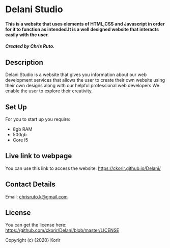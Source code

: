 # Delani Studio

#### This is a website that uses elements of HTML,CSS and Javascript in order for it to function as intended.It is a well designed website that interacts easily with the user.
##### Created by Chris Ruto.

## Description
Delani Studio is a website that gives you information about our web development services that allows the user to
create their own website using their own designs along with our helpful professional web developers.We enable the
user to explore their creativity.

## Set Up
For you to start up you require:
- 8gb RAM
- 500gb
- Core i5

## Live link to webpage
You can use this link to access the website:
https://ckorir.github.io/Delani/

## Contact Details
Email:
chrisruto.k@gmail.com

## License
You can get the license here:
https://github.com/ckorir/Delani/blob/master/LICENSE

Copyright (c) {2020} Korir
